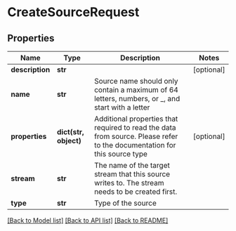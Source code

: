 # CreateSourceRequest

## Properties
Name | Type | Description | Notes
------------ | ------------- | ------------- | -------------
**description** | **str** |  | [optional] 
**name** | **str** | Source name should only contain a maximum of 64 letters, numbers, or _, and start with a letter | 
**properties** | **dict(str, object)** | Additional properties that required to read the data from source. Please refer to the documentation for this source type | [optional] 
**stream** | **str** | The name of the target stream that this source writes to. The stream needs to be created first. | 
**type** | **str** | Type of the source | 

[[Back to Model list]](../README.md#documentation-for-models) [[Back to API list]](../README.md#documentation-for-api-endpoints) [[Back to README]](../README.md)

